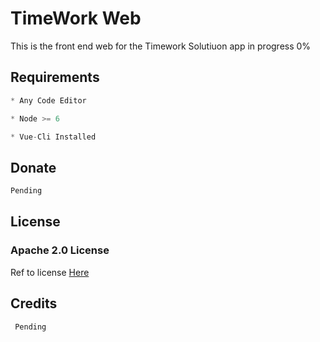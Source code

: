 # TimeWork Web

This is the front end web for the Timework Solutiuon app in progress 0%

## Requirements
``` PHP
* Any Code Editor

* Node >= 6

* Vue-Cli Installed
```

## Donate
 ``` PHP
 Pending
 ```

## License

### Apache 2.0 License

Ref to license [Here](http://github.com/webminapps/timework-web/license)

## Credits

``` PHP
 Pending
```
